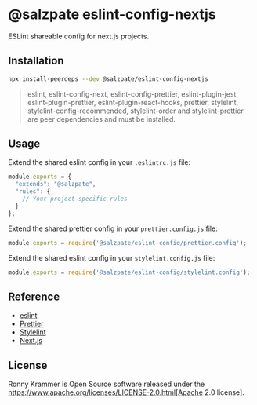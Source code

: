 # @salzpate eslint-config-nextjs

ESLint shareable config for next.js projects.

## Installation

```bash
npx install-peerdeps --dev @salzpate/eslint-config-nextjs
```

> eslint, eslint-config-next, eslint-config-prettier, eslint-plugin-jest, eslint-plugin-prettier, eslint-plugin-react-hooks, prettier, stylelint, stylelint-config-recommended, stylelint-order and stylelint-prettier are peer dependencies and must be installed.

## Usage

Extend the shared eslint config in your `.eslintrc.js` file:

```javascript
module.exports = {
  "extends": "@salzpate",
  "rules": {
    // Your project-specific rules
  }
};
```

Extend the shared prettier config in your `prettier.config.js` file:

```javascript
module.exports = require('@salzpate/eslint-config/prettier.config');
```

Extend the shared eslint config in your `stylelint.config.js` file:

```javascript
module.exports = require('@salzpate/eslint-config/stylelint.config');
```

## Reference

- [eslint](https://eslint.org)
- [Prettier](https://prettier.io)
- [Stylelint](https://stylelint.io)
- [Next.js](https://nextjs.org)

## License
Ronny Krammer is Open Source software released under the https://www.apache.org/licenses/LICENSE-2.0.html[Apache 2.0 license].
